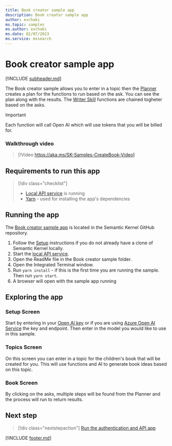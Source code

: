 ```yaml
---
title: Book creator sample app
description: Book creator sample app
author: evchaki
ms.topic: samples
ms.author: evchaki
ms.date: 02/07/2023
ms.service: mssearch
---
```

# Book creator sample app

[!INCLUDE [subheader.md](../includes/pat_medium.md)]

The Book creator sample allows you to enter in a topic then the [Planner](/semantic-kernel/concepts-sk/planner) creates a plan for the functions to run based on the ask. You can see the plan along with the results. The  [Writer Skill](https://github.com/microsoft/semantic-kernel/tree/main/samples/skills/WriterSkill) functions are chained togheter based on the asks.

> [!IMPORTANT]
> Each function will call Open AI which will use tokens that you will be billed for. 

### Walkthrough video

>[!Video https://aka.ms/SK-Samples-CreateBook-Video]

## Requirements to run this app

> [!div class="checklist"]
> * [Local API service](/semantic-kernel/samples/localapiservice) is running
> * [Yarn](https://yarnpkg.com/getting-started/install) - used for installing the app's dependencies

## Running the app
The [Book creator sample app](https://github.com/microsoft/semantic-kernel/tree/main/samples/starter-create-book-webapp-react) is located in the Semantic Kernel GitHub repository.

1) Follow the [Setup](/semantic-kernel/getting-started/setup) instructions if you do not already have a clone of Semantic Kernel locally.
2) Start the [local API service](/semantic-kernel/samples/localapiservice).
3) Open the ReadMe file in the Book creator sample folder.
4) Open the Integrated Terminal window.
5) Run `yarn install` - if this is the first time you are running the sample.  Then run `yarn start`.
6) A browser will open with the sample app running

## Exploring the app

### Setup Screen
Start by entering in your [Open AI key](https://openai.com/api/) or if you are using [Azure Open AI Service](https://learn.microsoft.com/azure/cognitive-services/openai/quickstart) the key and endpoint.  Then enter in the model you would like to use in this sample.

### Topics Screen
On this screen you can enter in a topic for the children's book that will be created for you.  This will use functions and AI to generate book ideas based on this topic.

### Book Screen
By clicking on the asks, multiple steps will be found from the Planner and the process will run to return results.

## Next step

> [!div class="nextstepaction"]
> [Run the authentication and API app](/semantic-kernel/samples/authapi)

[!INCLUDE [footer.md](../includes/footer.md)]
